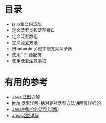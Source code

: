 # 目录

  * java集合的泛型
  * 定义泛型类和泛型接口
  * 定义泛型数组
  * 定义泛型方法
  * 用extends 关键字限定类型参数
  * 使用“？”通配符
  * 使用泛型注意事项



# 有用的参考

* [Java 泛型详解](https://blog.csdn.net/kuangay/article/details/81985452)
* [java 泛型详解-绝对是对泛型方法讲解最详细的](https://blog.csdn.net/s10461/article/details/53941091)
* [Java中集合的泛型(详解)](https://blog.csdn.net/Ssssssue/article/details/79133065)
* [Java泛型详解](http://www.importnew.com/24029.html#comment-803159)
